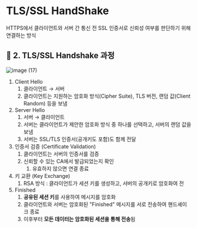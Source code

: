 # TLS/SSL HandShake

HTTPS에서 클라이언트와 서버 간 통신 전 SSL 인증서로 신뢰성 여부를 판단하기 위해 연결하는 방식

## 🔄 **2. TLS/SSL Handshake 과정**

![image (17)](https://github.com/user-attachments/assets/20abb3ef-353d-43bb-ab48-51b06d1cfd2b)


1. Client Hello
    1. 클라이언트 → 서버
    2. 클라이언트는 지원하는 암호화 방식(Cipher Suite), TLS 버전, 랜덤 값(Client Random) 등을 보냄
2. Server Hello
    1. 서버 → 클라이언트
    2. 서버는 클라이언트가 제안한 암호화 방식 중 하나를 선택하고, 서버의 랜덤 값을 보냄
    3. 서버는 SSL/TLS 인증서(공개키도 포함)도 함께 전달
3. 인증서 검증 (Certificate Validation)
    1. 클라이언트는 서버의 인증서를 검증
    2. 신뢰할 수 있는 CA에서 발급되었는지 확인
        1. 유효하지 않으면 연결 종료
4. 키 교환  (Key Exchange)
    1. RSA 방식 : 클라이언트가 세션 키를 생성하고, 서버의 공개키로 암호화여 전
5. Finished
    1. **공유된 세션 키**를 사용하여 메시지를 암호화
    2. 클라이언트와 서버는 암호화된 "Finished" 메시지를 서로 전송하여 핸드셰이크 종료
    3. 이후부터 **모든 데이터는 암호화된 세션을 통해 전송**됨
